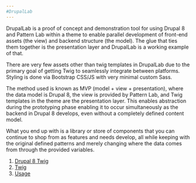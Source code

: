 ```yaml
---
#DrupalLab
---
```


DrupalLab is a proof of concept and demonstration tool for using Drupal 8 and Pattern Lab within a theme to enable parallel development of front-end assets (the view) and backend structure (the model). The glue that ties them together is the presentation layer and DrupalLab is a working example of that.

There are very few assets other than twig templates in DrupalLab due to the primary goal of getting Twig to seamlessly integrate between platforms. Styling is done via Bootstrap CSS/JS with very minimal custom Sass.

The method used is known as MVP (model + view + presentation), where the data model is Drupal 8, the view is provided by Pattern Lab, and Twig templates in the theme are the presentation layer. This enables abstraction during the prototyping phase enabling it to occur simultaneously as the backend in Drupal 8 develops, even without a completely defined content model.

What you end up with is a library or store of components that you can continue to shop from as features and needs develop, all while keeping with the original defined patterns and merely changing where the data comes from through the provided variables.

1. [Drupal 8 Twig](drupal-8-twig.md)
2. [Twig](twig.md)
3. [Usage](usage.md)

